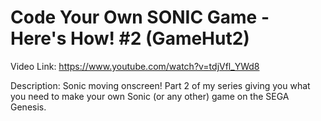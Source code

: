 # Code Your Own SONIC Game - Here's How! #2 (GameHut2)

Video Link: https://www.youtube.com/watch?v=tdjVfl_YWd8

Description: Sonic moving onscreen! Part 2 of my series giving you what you need to make your own Sonic (or any other) game on the SEGA Genesis.
